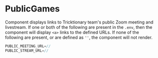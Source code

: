 # PublicGames

Component displays links to Tricktionary team's public Zoom meeting and livestream. If one or both of the following are present in the `.env`, then the component will display `<a>` links to the defined URLs. If none of the following are present, or are defined as `''`, the component will not render.

```js
PUBLIC_MEETING_URL=//
PUBLIC_STREAM_URL=//
```
